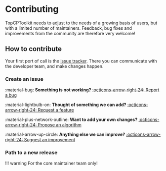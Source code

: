 # Contributing

TopCPToolkit needs to adjust to the needs of a growing basis of users, but with a limited number of maintainers.
Feedback, bug fixes and improvements from the community are therefore very welcome!

## How to contribute

Your first port of call is the [issue tracker](https://gitlab.cern.ch/atlasphys-top/reco/TopCPToolkit/-/issues).
There you can communicate with the developer team, and make changes happen.

### Create an issue

:material-bug: **Something is not working?** [:octicons-arrow-right-24: Report a bug](reporting_bug.md)

:material-lightbulb-on: **Thought of something we can add?** [:octicons-arrow-right-24: Request a feature](requesting_feature.md)

:material-plus-network-outline: **Want to add your own changes?** [:octicons-arrow-right-24: Propose an algorithm](proposing_algorithm.md)

:material-arrow-up-circle: **Anything else we can improve?** [:octicons-arrow-right-24: Suggest an improvement](suggesting_improvement.md)

### Path to a new release

!!! warning
    For the core maintainer team only!
